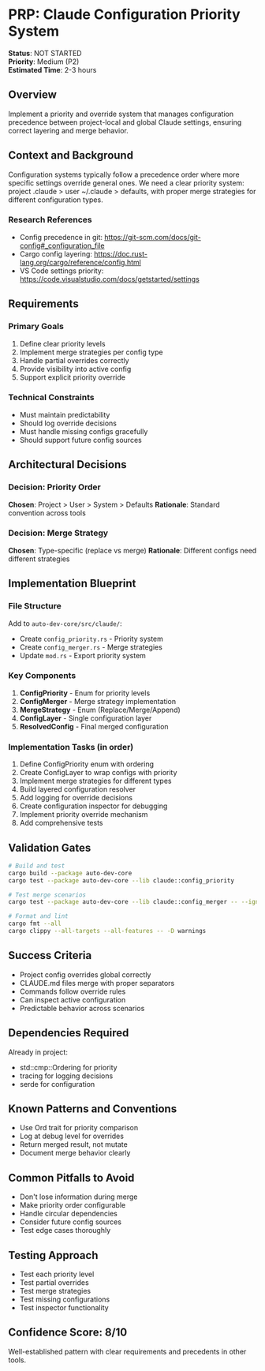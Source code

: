 # PRP: Claude Configuration Priority System

**Status**: NOT STARTED  
**Priority**: Medium (P2)  
**Estimated Time**: 2-3 hours

## Overview
Implement a priority and override system that manages configuration precedence between project-local and global Claude settings, ensuring correct layering and merge behavior.

## Context and Background
Configuration systems typically follow a precedence order where more specific settings override general ones. We need a clear priority system: project .claude > user ~/.claude > defaults, with proper merge strategies for different configuration types.

### Research References
- Config precedence in git: https://git-scm.com/docs/git-config#_configuration_file
- Cargo config layering: https://doc.rust-lang.org/cargo/reference/config.html
- VS Code settings priority: https://code.visualstudio.com/docs/getstarted/settings

## Requirements

### Primary Goals
1. Define clear priority levels
2. Implement merge strategies per config type
3. Handle partial overrides correctly
4. Provide visibility into active config
5. Support explicit priority override

### Technical Constraints
- Must maintain predictability
- Should log override decisions
- Must handle missing configs gracefully
- Should support future config sources

## Architectural Decisions

### Decision: Priority Order
**Chosen**: Project > User > System > Defaults
**Rationale**: Standard convention across tools

### Decision: Merge Strategy
**Chosen**: Type-specific (replace vs merge)
**Rationale**: Different configs need different strategies

## Implementation Blueprint

### File Structure
Add to `auto-dev-core/src/claude/`:
- Create `config_priority.rs` - Priority system
- Create `config_merger.rs` - Merge strategies
- Update `mod.rs` - Export priority system

### Key Components
1. **ConfigPriority** - Enum for priority levels
2. **ConfigMerger** - Merge strategy implementation
3. **MergeStrategy** - Enum (Replace/Merge/Append)
4. **ConfigLayer** - Single configuration layer
5. **ResolvedConfig** - Final merged configuration

### Implementation Tasks (in order)
1. Define ConfigPriority enum with ordering
2. Create ConfigLayer to wrap configs with priority
3. Implement merge strategies for different types
4. Build layered configuration resolver
5. Add logging for override decisions
6. Create configuration inspector for debugging
7. Implement priority override mechanism
8. Add comprehensive tests

## Validation Gates

```bash
# Build and test
cargo build --package auto-dev-core
cargo test --package auto-dev-core --lib claude::config_priority

# Test merge scenarios
cargo test --package auto-dev-core --lib claude::config_merger -- --ignored

# Format and lint
cargo fmt --all
cargo clippy --all-targets --all-features -- -D warnings
```

## Success Criteria
- Project config overrides global correctly
- CLAUDE.md files merge with proper separators
- Commands follow override rules
- Can inspect active configuration
- Predictable behavior across scenarios

## Dependencies Required
Already in project:
- std::cmp::Ordering for priority
- tracing for logging decisions
- serde for configuration

## Known Patterns and Conventions
- Use Ord trait for priority comparison
- Log at debug level for overrides
- Return merged result, not mutate
- Document merge behavior clearly

## Common Pitfalls to Avoid
- Don't lose information during merge
- Make priority order configurable
- Handle circular dependencies
- Consider future config sources
- Test edge cases thoroughly

## Testing Approach
- Test each priority level
- Test partial overrides
- Test merge strategies
- Test missing configurations
- Test inspector functionality

## Confidence Score: 8/10
Well-established pattern with clear requirements and precedents in other tools.